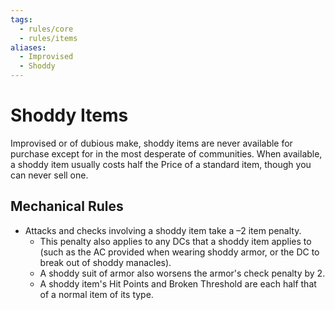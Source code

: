 ```yaml
---
tags:
  - rules/core
  - rules/items
aliases:
  - Improvised
  - Shoddy
---
```

# Shoddy Items

Improvised or of dubious make, shoddy items are never available for purchase except for in the most desperate of communities. When available, a shoddy item usually costs half the Price of a standard item, though you can never sell one.  

## Mechanical Rules

- Attacks and checks involving a shoddy item take a –2 item penalty.
	- This penalty also applies to any DCs that a shoddy item applies to (such as the AC provided when wearing shoddy armor, or the DC to break out of shoddy manacles).
	- A shoddy suit of armor also worsens the armor's check penalty by 2.
	- A shoddy item's Hit Points and Broken Threshold are each half that of a normal item of its type.